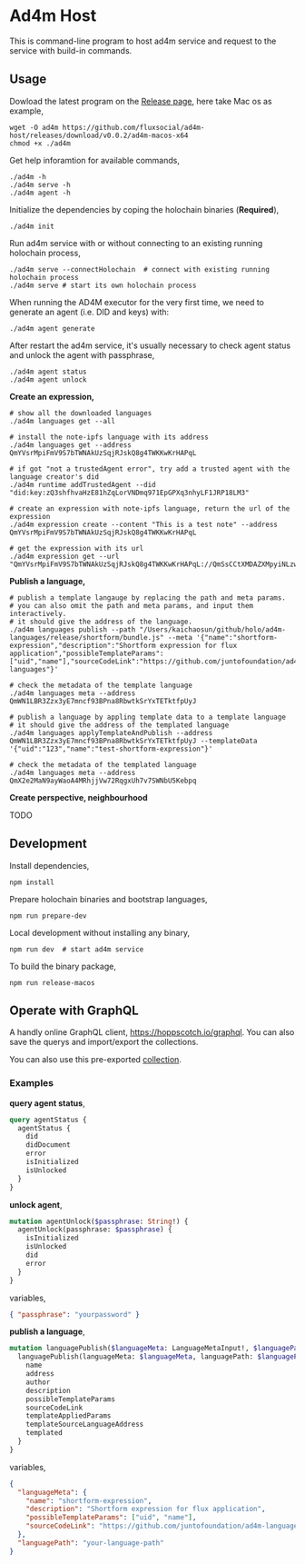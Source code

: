 # Ad4m Host

This is command-line program to host ad4m service and request to the service with build-in commands.

## Usage

Dowload the latest program on the [Release page](https://github.com/fluxsocial/ad4m-host/releases), here take Mac os as example,

```shell
wget -O ad4m https://github.com/fluxsocial/ad4m-host/releases/download/v0.0.2/ad4m-macos-x64
chmod +x ./ad4m
```

Get help inforamtion for available commands,

```shell
./ad4m -h
./ad4m serve -h
./ad4m agent -h
```

Initialize the dependencies by coping the holochain binaries (**Required**),

```shell
./ad4m init
```

Run ad4m service with or without connecting to an existing running holochain process,

```shell
./ad4m serve --connectHolochain  # connect with existing running holochain process
./ad4m serve # start its own holochain process
```

When running the AD4M executor for the very first time, we need to generate an agent (i.e. DID and keys) with:

```shell
./ad4m agent generate
```

After restart the ad4m service, it's usually necessary to check agent status and unlock the agent with passphrase,

```shell
./ad4m agent status
./ad4m agent unlock
```

**Create an expression,**

```shell
# show all the downloaded languages
./ad4m languages get --all

# install the note-ipfs language with its address
./ad4m languages get --address QmYVsrMpiFmV9S7bTWNAkUzSqjRJskQ8g4TWKKwKrHAPqL

# if got "not a trustedAgent error", try add a trusted agent with the language creator's did
./ad4m runtime addTrustedAgent --did "did:key:zQ3shfhvaHzE81hZqLorVNDmq971EpGPXq3nhyLF1JRP18LM3"

# create an expression with note-ipfs language, return the url of the expression
./ad4m expression create --content "This is a test note" --address QmYVsrMpiFmV9S7bTWNAkUzSqjRJskQ8g4TWKKwKrHAPqL

# get the expression with its url
./ad4m expression get --url "QmYVsrMpiFmV9S7bTWNAkUzSqjRJskQ8g4TWKKwKrHAPqL://QmSsCCtXMDAZXMpyiNLzwjGEU4hLmhG7fphidhEEodQ4Wy"
```

**Publish a language,**

```shell
# publish a template langauge by replacing the path and meta params. 
# you can also omit the path and meta params, and input them interactively.
# it should give the address of the language.
./ad4m languages publish --path "/Users/kaichaosun/github/holo/ad4m-languages/release/shortform/bundle.js" --meta '{"name":"shortform-expression","description":"Shortform expression for flux application","possibleTemplateParams":["uid","name"],"sourceCodeLink":"https://github.com/juntofoundation/ad4m-languages"}'

# check the metadata of the template language
./ad4m languages meta --address QmWN1LBR3Zzx3yE7mncf93BPna8RbwtkSrYxTETktfpUyJ

# publish a language by appling template data to a template language
# it should give the address of the templated language
./ad4m languages applyTemplateAndPublish --address QmWN1LBR3Zzx3yE7mncf93BPna8RbwtkSrYxTETktfpUyJ --templateData '{"uid":"123","name":"test-shortform-expression"}'

# check the metadata of the templated language
./ad4m languages meta --address QmX2e2MaN9ayWaoA4MRhjjVw72RqgxUh7v7SWNbU5Kebpq
```

**Create perspective, neighbourhood**

TODO

## Development

Install dependencies,

```shell
npm install
```

Prepare holochain binaries and bootstrap languages,

```shell
npm run prepare-dev
```

Local development without installing any binary,

```shell
npm run dev  # start ad4m service
```

To build the binary package,

```shell
npm run release-macos
```

## Operate with GraphQL

A handly online GraphQL client, https://hoppscotch.io/graphql. You can also save the querys and import/export the collections.

You can also use this pre-exported [collection](docs/hoppscotch-ad4m-graphql-operations.json).

### Examples

**query agent status**,

```graphql
query agentStatus {
  agentStatus {
    did
    didDocument
    error
    isInitialized
    isUnlocked
  }
}
```

**unlock agent**,

```graphql
mutation agentUnlock($passphrase: String!) {
  agentUnlock(passphrase: $passphrase) {
    isInitialized
    isUnlocked
    did
    error
  }
}
```

variables,

```json
{ "passphrase": "yourpassword" }
```

**publish a language**,

```graphql
mutation languagePublish($languageMeta: LanguageMetaInput!, $languagePath: String!) {
  languagePublish(languageMeta: $languageMeta, languagePath: $languagePath) {
    name
    address
    author
    description
    possibleTemplateParams
    sourceCodeLink
    templateAppliedParams
    templateSourceLanguageAddress
    templated
  }
}
```

variables,

```json
{ 
  "languageMeta": {
    "name": "shortform-expression",
    "description": "Shortform expression for flux application",
    "possibleTemplateParams": ["uid", "name"],
    "sourceCodeLink": "https://github.com/juntofoundation/ad4m-languages"
  },
  "languagePath": "your-language-path"
}
```

